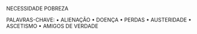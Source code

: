 NECESSIDADE
POBREZA

PALAVRAS-CHAVE:
• ALIENAÇÃO
• DOENÇA
• PERDAS
• AUSTERIDADE
• ASCETISMO
• AMIGOS DE VERDADE